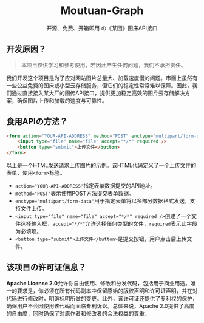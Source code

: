 <h1 align=center>Moutuan-Graph</h1>
<p align=center>开源、免费、开箱即用 の《某团》图床API接口</p>

## 开发原因？

> 本项目仅供学习和参考使用，若因此产生任何问题，我们不承担责任。

我们开发这个项目是为了应对网站图片总量大、加载速度慢的问题。市面上虽然有一些公益免费的图床或小型云存储服务，但它们的稳定性常常难以保障。因此，我们通过直接接入某大厂的图传API接口，提供更加稳定高效的图片云存储解决方案，确保图片上传和加载的速度与可靠性。

## 食用APIの方法？

```html
<form action="YOUR-API-ADDRESS" method="POST" enctype="multipart/form-data">
    <input type="file" name="file" accept="*/*" required />
    <button type="submit">上传文件</button>
</form>
```

以上是一个HTML发送请求上传图片的示例。该HTML代码定义了一个上传文件的表单，使用`<form>`标签。  
- `action="YOUR-API-ADDRESS"`指定表单数据提交的API地址。  
- `method="POST"`表示使用POST方法提交表单数据。  
- `enctype="multipart/form-data"`用于指定表单将以多部分数据格式发送，支持文件上传。  
- `<input type="file" name="file" accept="*/*" required />`创建了一个文件选择输入框，`accept="*/*"`允许选择任何类型的文件，`required`表示此字段为必填项。  
- `<button type="submit">上传文件</button>`是提交按钮，用户点击后上传文件。

## 该项目の许可证信息？
**Apache License 2.0**允许你自由使用、修改和分发代码，包括用于商业用途。唯一的要求是，你必须在所有代码副本中保留原始的版权声明和许可证声明，并在对代码进行修改时，明确标明所做的变更。此外，该许可证还提供了专利权的保护，确保用户不会因使用该代码而面临专利诉讼。总体来说，Apache 2.0提供了高度的自由度，同时确保了对原作者和修改者的合法权益的尊重。
